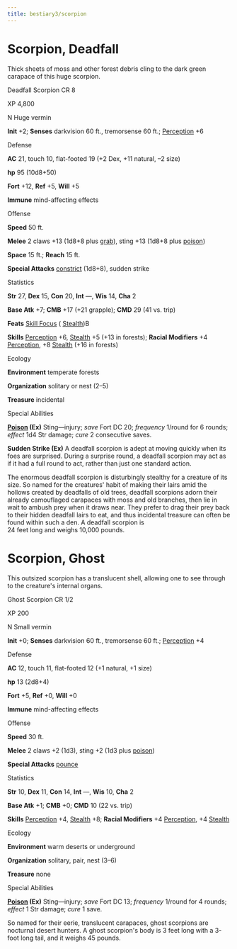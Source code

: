 ```yaml
---
title: bestiary3/scorpion
---
```

# Scorpion, Deadfall

Thick sheets of moss and other forest debris cling to the dark green carapace of this huge scorpion.

Deadfall Scorpion CR 8

XP 4,800

N Huge vermin

**Init** +2; **Senses** darkvision 60 ft., tremorsense 60 ft.; [Perception](skill_dir/perception#_perception) +6

Defense

**AC** 21, touch 10, flat-footed 19 (+2 Dex, +11 natural, –2 size)

**hp** 95 (10d8+50)

**Fort** +12, **Ref** +5, **Will** +5

**Immune** mind-affecting effects

Offense

**Speed** 50 ft.

**Melee** 2 claws +13 (1d8+8 plus [grab](monsters/universalMonsterRules#_grab)), sting +13 (1d8+8 plus [poison](monster_dir/universalMonsterRules#_poison-(ex-or-su)))

**Space** 15 ft.; **Reach** 15 ft.

**Special Attacks** [constrict](monsters/universalMonsterRules#_constrict) (1d8+8), sudden strike

Statistics

**Str** 27, **Dex** 15, **Con** 20, **Int** —, **Wis** 14, **Cha** 2

**Base Atk** +7; **CMB** +17 (+21 grapple); **CMD** 29 (41 vs. trip)

**Feats** [Skill Focus](feats#_skill-focus) ( [Stealth](skill_dir/stealth#_stealth))B

**Skills** [Perception](skills/perception#_perception) +6, [Stealth](skill_dir/stealth#_stealth) +5 (+13 in forests); **Racial Modifiers** +4 [Perception](skills/perception#_perception), +8 [Stealth](skill_dir/stealth#_stealth) (+16 in forests)

Ecology

**Environment** temperate forests

**Organization** solitary or nest (2–5)

**Treasure** incidental

Special Abilities

**[Poison](monsters/universalMonsterRules#_poison-(ex-or-su)) (Ex)** Sting—injury; _save_ Fort DC 20; _frequency_ 1/round for 6 rounds; _effect_ 1d4 Str damage; _cure_ 2 consecutive saves.

**Sudden Strike (Ex)** A deadfall scorpion is adept at moving quickly when its foes are surprised. During a surprise round, a deadfall scorpion may act as if it had a full round to act, rather than just one standard action.

The enormous deadfall scorpion is disturbingly stealthy for a creature of its size. So named for the creatures' habit of making their lairs amid the hollows created by deadfalls of old trees, deadfall scorpions adorn their already camouflaged carapaces with moss and old branches, then lie in wait to ambush prey when it draws near. They prefer to drag their prey back to their hidden deadfall lairs to eat, and thus incidental treasure can often be found within such a den. A deadfall scorpion is   
24 feet long and weighs 10,000 pounds.

# Scorpion, Ghost

This outsized scorpion has a translucent shell, allowing one to see through to the creature's internal organs.

Ghost Scorpion CR 1/2

XP 200

N Small vermin

**Init** +0; **Senses** darkvision 60 ft., tremorsense 60 ft.; [Perception](skill_dir/perception#_perception) +4

Defense

**AC** 12, touch 11, flat-footed 12 (+1 natural, +1 size)

**hp** 13 (2d8+4)

**Fort** +5, **Ref** +0, **Will** +0

**Immune** mind-affecting effects

Offense

**Speed** 30 ft.

**Melee** 2 claws +2 (1d3), sting +2 (1d3 plus [poison](monsters/universalMonsterRules#_poison-(ex-or-su)))

**Special Attacks** [pounce](monster_dir/universalMonsterRules#_pounce)

Statistics

**Str** 10, **Dex** 11, **Con** 14, **Int** —, **Wis** 10, **Cha** 2

**Base Atk** +1; **CMB** +0; **CMD** 10 (22 vs. trip)

**Skills** [Perception](skills/perception#_perception) +4, [Stealth](skill_dir/stealth#_stealth) +8; **Racial Modifiers** +4 [Perception](skills/perception#_perception), +4 [Stealth](skill_dir/stealth#_stealth)

Ecology

**Environment** warm deserts or underground

**Organization** solitary, pair, nest (3–6)

**Treasure** none

Special Abilities

**[Poison](monsters/universalMonsterRules#_poison-(ex-or-su)) (Ex)** Sting—injury; _save_ Fort DC 13; _frequency_ 1/round for 4 rounds; _effect_ 1 Str damage; _cure_ 1 save.

So named for their eerie, translucent carapaces, ghost scorpions are nocturnal desert hunters. A ghost scorpion's body is 3 feet long with a 3-foot long tail, and it weighs 45 pounds.

